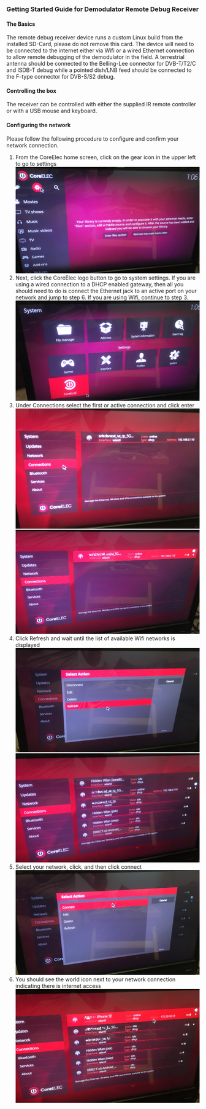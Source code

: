 ### Getting Started Guide for Demodulator Remote Debug Receiver

#### The Basics
The remote debug receiver device runs a custom Linux build from the installed SD-Card, please do not remove this card.
The device will need to be connected to the internet either via Wifi or a wired Ethernet connection to allow remote debugging
of the demodulator in the field. A terrestrial antenna should be connected to the Belling-Lee connector for DVB-T/T2/C and ISDB-T debug while a 
pointed dish/LNB feed should be connected to the F-type connector for DVB-S/S2 debug.

#### Controlling the box
The receiver can be controlled with either the supplied IR remote controller or with a USB mouse and keyboard.

#### Configuring the network
Please follow the following procedure to configure and confirm your network connection.

1. From the CoreElec home screen, click on the gear icon in the upper left to go to settings  
![Click Gear Icon For Settings](01_ClickGearsForSettings.JPG) 
2. Next, click the CoreElec logo button to go to system settings.  If you are using a wired connection to a DHCP enabled gateway, then all you should need to do is connect the Ethernet jack to an active port on your network and jump to step 6.  If you are using Wifi, continue to step 3.  
![Click CoreElec logo button for system settings](02_ClickCoreElecLogiButtonForSettings.JPG)
3. Under Connections select the first or active connection and click enter  
![Under connections](03_UnderConnections.JPG)
![Click existing Connection](04_ClickExistingConnection.JPG)
4. Click Refresh and wait until the list of available Wifi networks is displayed  
![Click refresh and wait](05_ClickRefreshAndWait.JPG)
![See available networks](06_SeeAvailableWifiConnectionsAndClicYours.JPG)
5. Select your network, click, and then click connect  
![click connect for your network](07_ClickConnect.JPG)
6. You should see the world icon next to your network connection indicating there is internet access  
![see the world icon indicating internet access](08_SeeTheWorldIconOnYurConnectionIndicatingInternetAccess.JPG)

